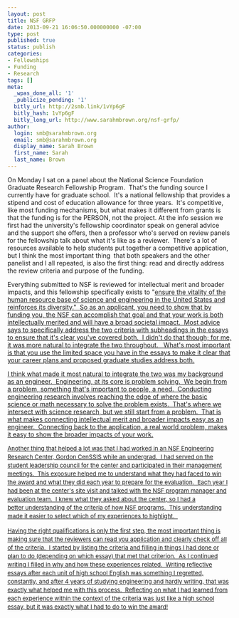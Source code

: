 ```yaml
---
layout: post
title: NSF GRFP
date: 2013-09-21 16:06:50.000000000 -07:00
type: post
published: true
status: publish
categories:
- Fellowships
- Funding
- Research
tags: []
meta:
  _wpas_done_all: '1'
  _publicize_pending: '1'
  bitly_url: http://2smb.link/1vYp6gF
  bitly_hash: 1vYp6gF
  bitly_long_url: http://www.sarahmbrown.org/nsf-grfp/
author:
  login: smb@sarahmbrown.org
  email: smb@sarahmbrown.org
  display_name: Sarah Brown
  first_name: Sarah
  last_name: Brown
---
```

On Monday I sat on a panel about the National Science Foundation Graduate Research Fellowship Program.  That's the funding source I currently have for graduate school.  It's a national fellowship that provides a stipend and cost of education allowance for three years.  It's competitive, like most funding mechanisms, but what makes it different from grants is that the funding is for the PERSON, not the project. At the info session we first had the university's fellowship coordinator speak on general advice and the support she offers, then a professor who's served on review panels for the fellowship talk about what it's like as a reviewer.  There's a lot of resources available to help students put together a competitive application, but I think the most important thing  that both speakers and the other panelist and I all repeated, is also the first thing: read and directly address the review criteria and purpose of the funding.

Everything submitted to NSF is reviewed for intellectual merit and broader impacts, and this fellowship specifically exists to "<a title="NSF GRFP resource site" href="http://www.nsfgrfp.org/" target="_blank">ensure the vitality of the human resource base of science and engineering in the United States and reinforces its diversity."  So as an applicant, you need to show that by funding you, the NSF can accomplish that goal and that your work is both intellectually merited and will have a broad societal impact.  Most advice says to specifically address the two criteria with subheadings in the essays to ensure that it's clear you've covered both.  I didn't do that though; for me, it was more natural to integrate the two throughout.   What's most important is that you use the limited space you have in the essays to make it clear that your career plans and proposed graduate studies address both.

I think what made it most natural to integrate the two was my background as an engineer.  Engineering, at its core is problem solving.  We begin from a problem, something that's important to people, a need.  Conducting engineering research involves reaching the edge of where the basic science or math necessary to solve the problem exists.  That's where we intersect with science research, but we still start from a problem.  That is what makes connecting intellectual merit and broader impacts easy as an engineer.  Connecting back to the application, a real world problem, makes it easy to show the broader impacts of your work.

<span style="font-size:13px;line-height:19px;">Another thing that helped a lot was that I had worked in an NSF Engineering Research Center, </span><a style="font-size:13px;line-height:19px;" title="CenSSIS" href="http://www.censsis.neu.edu/" target="_blank">Gordon CenSSIS<span style="font-size:13px;line-height:19px;"> while an undergrad.  I had served on the student leadership council for the center and participated in their management meetings.  This exposure helped me to understand what they had faced to win the award and what they did each year to prepare for the evaluation.  Each year I had been at the center's site visit and talked with the NSF program manager and evaluation team.  I knew what they asked about the center, so I had a better understanding of the criteria of how NSF programs.  This understanding made it easier to select which of my experiences to highlight.  </span>

Having the right qualifications is only the first step, the most important thing is making sure that the reviewers can read you application and clearly check off all of the criteria.  I started by listing the criteria and filling in things I had done or plan to do (depending on which essay) that met that criterion.  As I continued writing I filled in why and how these experiences related.  Writing reflective essays after each unit of high school English was something I regretted, constantly, and after 4 years of studying engineering and hardly writing, that was exactly what helped me with this process.  Reflecting on what I had learned from each experience within the context of the criteria was just like a high school essay, but it was exactly what I had to do to win the award!

